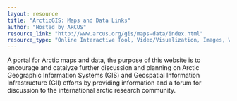 ```yaml
---
layout: resource
title: "ArcticGIS: Maps and Data Links"
author: "Hosted by ARCUS"
resource_link: "http://www.arcus.org/gis/maps-data/index.html"
resource_type: "Online Interactive Tool, Video/Visualization, Images, Website, Data"
---
```


A portal for Arctic maps and data, the purpose of this website is to encourage and catalyze further discussion and planning on Arctic Geographic Information Systems (GIS) and Geospatial Information Infrastructure (GII) efforts by providing information and a forum for discussion to the international arctic research community.
